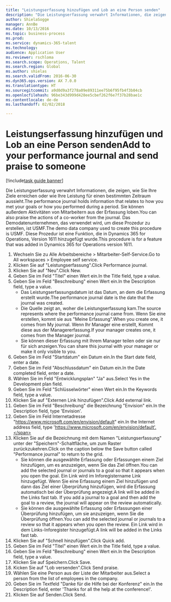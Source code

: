 ```yaml
--- 
title: "Leistungserfassung hinzufügen und Lob an eine Person senden"
description: "Die Leistungserfassung verwahrt Informationen, die zeigen, wie Sie Ihre Ziele erreichen oder wie Ihre Leistung für einen bestimmten Zeitraum aussieht."
author: ShielaSogge
manager: AnnBe
ms.date: 10/13/2016
ms.topic: business-process
ms.prod: 
ms.service: dynamics-365-talent
ms.technology: 
audience: Application User
ms.reviewer: rschloma
ms.search.scope: Operations, Talent
ms.search.region: Global
ms.author: shielas
ms.search.validFrom: 2016-06-30
ms.dyn365.ops.version: AX 7.0.0
ms.translationtype: HT
ms.sourcegitcommit: a9d0d9a3f278a09e89311ee75b6f95fb4f3b04cb
ms.openlocfilehash: 96be343d999d428ee5cbef262f6e7f37b28bae1c
ms.contentlocale: de-de
ms.lasthandoff: 02/02/2018

---
```

# <a name="add-to-your-performance-journal-and-send-praise-to-someone"></a><span data-ttu-id="5c70c-103">Leistungserfassung hinzufügen und Lob an eine Person senden</span><span class="sxs-lookup"><span data-stu-id="5c70c-103">Add to your performance journal and send praise to someone</span></span>

[!include[task guide banner](../../includes/task-guide-banner.md)]

<span data-ttu-id="5c70c-104">Die Leistungserfassung verwahrt Informationen, die zeigen, wie Sie Ihre Ziele erreichen oder wie Ihre Leistung für einen bestimmten Zeitraum aussieht.</span><span class="sxs-lookup"><span data-stu-id="5c70c-104">The performance journal holds information that relates to how you met your goals or how you performed during a period.</span></span> <span data-ttu-id="5c70c-105">Sie können außerdem Aktivitäten von Mitarbeitern aus der Erfassung loben.</span><span class="sxs-lookup"><span data-stu-id="5c70c-105">You can also praise the actions of a co-worker from the journal.</span></span> <span data-ttu-id="5c70c-106">Das Demodatenunternehmen, das verwendet wird, um diese Prozedur zu erstellen, ist USMF.</span><span class="sxs-lookup"><span data-stu-id="5c70c-106">The demo data company used to create this procedure is USMF.</span></span> <span data-ttu-id="5c70c-107">Diese Prozedur ist eine Funktion, die in Dynamics 365 for Operations, Version 1611 hinzugefügt wurde.</span><span class="sxs-lookup"><span data-stu-id="5c70c-107">This procedure is for a feature that was added in Dynamics 365 for Operations version 1611.</span></span>

1. <span data-ttu-id="5c70c-108">Wechseln Sie zu Alle Arbeitsbereiche > Mitarbeiter-Self-Service.</span><span class="sxs-lookup"><span data-stu-id="5c70c-108">Go to All workspaces > Employee self service.</span></span>
2. <span data-ttu-id="5c70c-109">Klicken Sie auf "Leistungserfassung".</span><span class="sxs-lookup"><span data-stu-id="5c70c-109">Click Performance journal.</span></span>
3. <span data-ttu-id="5c70c-110">Klicken Sie auf "Neu".</span><span class="sxs-lookup"><span data-stu-id="5c70c-110">Click New.</span></span>
4. <span data-ttu-id="5c70c-111">Geben Sie im Feld "Titel" einen Wert ein.</span><span class="sxs-lookup"><span data-stu-id="5c70c-111">In the Title field, type a value.</span></span>
5. <span data-ttu-id="5c70c-112">Geben Sie im Feld "Beschreibung" einen Wert ein.</span><span class="sxs-lookup"><span data-stu-id="5c70c-112">In the Description field, type a value.</span></span>
    * <span data-ttu-id="5c70c-113">Das Leistungserfassungsdatum ist das Datum, an dem die Erfassung erstellt wurde.</span><span class="sxs-lookup"><span data-stu-id="5c70c-113">The performance journal date is the date that the journal was created.</span></span>  
    * <span data-ttu-id="5c70c-114">Die Quelle zeigt an, woher die Leistungserfassung kam.</span><span class="sxs-lookup"><span data-stu-id="5c70c-114">The source represents where the performance journal came from.</span></span> <span data-ttu-id="5c70c-115">Wenn Sie eine erstellen, kommt sie aus "Meine Erfassung".</span><span class="sxs-lookup"><span data-stu-id="5c70c-115">When you create one, it comes from My journal.</span></span> <span data-ttu-id="5c70c-116">Wenn Ihr Manager eine erstellt, Kommt diese aus der Managererfassung.</span><span class="sxs-lookup"><span data-stu-id="5c70c-116">If your manager creates one, it comes from the Manager journal.</span></span>  
    * <span data-ttu-id="5c70c-117">Sie können dieser Erfassung mit Ihrem Manager teilen oder sie nur für sich anzeigen.</span><span class="sxs-lookup"><span data-stu-id="5c70c-117">You can share this journal with your manager or make it only visible to you.</span></span>  
6. <span data-ttu-id="5c70c-118">Geben Sie im Feld "Startdatum" ein Datum ein.</span><span class="sxs-lookup"><span data-stu-id="5c70c-118">In the Start date field, enter a date.</span></span>
7. <span data-ttu-id="5c70c-119">Geben Sie im Feld "Abschlussdatum" ein Datum ein.</span><span class="sxs-lookup"><span data-stu-id="5c70c-119">In the Date completed field, enter a date.</span></span>
8. <span data-ttu-id="5c70c-120">Wählen Sie im Feld "Entwicklungsplan" "Ja" aus.</span><span class="sxs-lookup"><span data-stu-id="5c70c-120">Select Yes in the Development plan field.</span></span>
9. <span data-ttu-id="5c70c-121">Geben Sie im Feld "Schlüsselwörter" einen Wert ein.</span><span class="sxs-lookup"><span data-stu-id="5c70c-121">In the Keywords field, type a value.</span></span>
10. <span data-ttu-id="5c70c-122">Klicken Sie auf "Externen Link hinzufügen".</span><span class="sxs-lookup"><span data-stu-id="5c70c-122">Click Add external link.</span></span>
11. <span data-ttu-id="5c70c-123">Geben Sie im Feld "Beschreibung" die Bezeichnung "Envision" ein.</span><span class="sxs-lookup"><span data-stu-id="5c70c-123">In the Description field, type 'Envision'.</span></span>
12. <span data-ttu-id="5c70c-124">Geben Sie im Feld Internetadresse "https://www.microsoft.com/en/envision/default" ein.</span><span class="sxs-lookup"><span data-stu-id="5c70c-124">In the Internet address field, type 'https://www.microsoft.com/en/envision/default'.</span></span>
13. <span data-ttu-id="5c70c-125">Klicken Sie auf die Bezeichnung mit dem Namen "Leistungserfassung" unter der "Speichern"-Schaltfläche, um zum Raster zurückzukehren.</span><span class="sxs-lookup"><span data-stu-id="5c70c-125">Click on the caption below the Save button called "Performance journal" to return to the grid.</span></span>
    * <span data-ttu-id="5c70c-126">Sie können die ausgewählte Erfassung oder Erfassungen einem Ziel hinzufügen, um es anzuzeigen, wenn Sie das Ziel öffnen.</span><span class="sxs-lookup"><span data-stu-id="5c70c-126">You can add the selected journal or journals to a goal so that it appears when you open the goal.</span></span> <span data-ttu-id="5c70c-127">Ein Link wird im Inforegistername Link hinzugefügt. Wenn Sie eine Erfassung einem Ziel hinzufügen und dann das Ziel einer Überprüfung hinzufügen, wird die Erfassung automatisch bei der Überprüfung angezeigt.</span><span class="sxs-lookup"><span data-stu-id="5c70c-127">A link will be added in the Links fast tab.    If you add a journal to a goal and then add the goal to a review, the journal will appear on the review automatically.</span></span>  
    * <span data-ttu-id="5c70c-128">Sie können die ausgewählte Erfassung oder Erfassungen einer Überprüfung hinzufügen, um sie anzuzeigen, wenn Sie die Überprüfung öffnen.</span><span class="sxs-lookup"><span data-stu-id="5c70c-128">You can add the selected journal or journals to a review so that it appears when you open the review.</span></span>    <span data-ttu-id="5c70c-129">Ein Link wird in dem Links-Inforegister hinzugefügt.</span><span class="sxs-lookup"><span data-stu-id="5c70c-129">A link will be added in the Links fast tab.</span></span>  
14. <span data-ttu-id="5c70c-130">Klicken Sie auf "Schnell hinzufügen".</span><span class="sxs-lookup"><span data-stu-id="5c70c-130">Click Quick add.</span></span>
15. <span data-ttu-id="5c70c-131">Geben Sie im Feld "Titel" einen Wert ein.</span><span class="sxs-lookup"><span data-stu-id="5c70c-131">In the Title field, type a value.</span></span>
16. <span data-ttu-id="5c70c-132">Geben Sie im Feld "Beschreibung" einen Wert ein.</span><span class="sxs-lookup"><span data-stu-id="5c70c-132">In the Description field, type a value.</span></span>
17. <span data-ttu-id="5c70c-133">Klicken Sie auf Speichern.</span><span class="sxs-lookup"><span data-stu-id="5c70c-133">Click Save.</span></span>
18. <span data-ttu-id="5c70c-134">Kicken Sie auf "Lob versenden".</span><span class="sxs-lookup"><span data-stu-id="5c70c-134">Click Send praise.</span></span>
19. <span data-ttu-id="5c70c-135">Wählen Sie eine Person aus der Liste der Mitarbeiter aus.</span><span class="sxs-lookup"><span data-stu-id="5c70c-135">Select a person from the list of employees in the company.</span></span>
20. <span data-ttu-id="5c70c-136">Geben Sie im Textfeld "Danke für die Hilfe bei der Konferenz" ein.</span><span class="sxs-lookup"><span data-stu-id="5c70c-136">In the Description field, enter 'Thanks for all the help at the conference!'.</span></span>
21. <span data-ttu-id="5c70c-137">Klicken Sie auf Senden.</span><span class="sxs-lookup"><span data-stu-id="5c70c-137">Click Send.</span></span>


